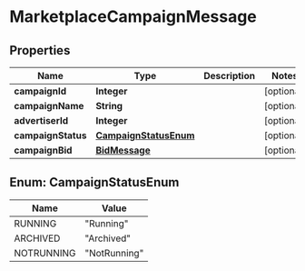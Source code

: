 
# MarketplaceCampaignMessage

## Properties
Name | Type | Description | Notes
------------ | ------------- | ------------- | -------------
**campaignId** | **Integer** |  |  [optional]
**campaignName** | **String** |  |  [optional]
**advertiserId** | **Integer** |  |  [optional]
**campaignStatus** | [**CampaignStatusEnum**](#CampaignStatusEnum) |  |  [optional]
**campaignBid** | [**BidMessage**](BidMessage.md) |  |  [optional]


<a name="CampaignStatusEnum"></a>
## Enum: CampaignStatusEnum
Name | Value
---- | -----
RUNNING | &quot;Running&quot;
ARCHIVED | &quot;Archived&quot;
NOTRUNNING | &quot;NotRunning&quot;



